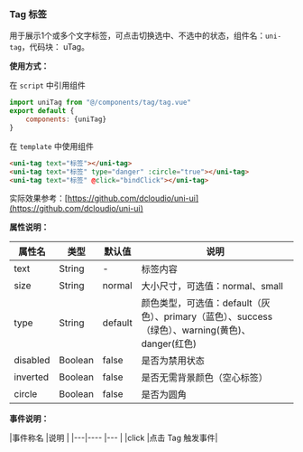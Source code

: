 ### Tag 标签

用于展示1个或多个文字标签，可点击切换选中、不选中的状态，组件名：``uni-tag``，代码块： uTag。

**使用方式：**

在 ``script`` 中引用组件 

```javascript
import uniTag from "@/components/tag/tag.vue"
export default {
    components: {uniTag}
}
```

在 ``template`` 中使用组件

```html
<uni-tag text="标签"></uni-tag>
<uni-tag text="标签" type="danger" :circle="true"></uni-tag>
<uni-tag text="标签" @click="bindClick"></uni-tag>
```

实际效果参考：[https://github.com/dcloudio/uni-ui](https://github.com/dcloudio/uni-ui)

**属性说明：**

|属性名		|类型		|默认值	|说明																																																					|
|---			|----		|---		|---																																																					|
|text			|String	|-			|标签内容																																																			|
|size			|String	|normal	|大小尺寸，可选值：normal、small																																							|
|type			|String	|default|颜色类型，可选值：default（灰色）、primary（蓝色）、success（绿色）、warning(黄色)、danger(红色)|
|disabled	|Boolean|false	|是否为禁用状态																																																|
|inverted	|Boolean|false	|是否无需背景颜色（空心标签）																																									|
|circle		|Boolean|false	|是否为圆角																																																		|


**事件说明：**

|事件称名	|说明							|
|---|----			|---							|
|click		|点击 Tag 触发事件|
